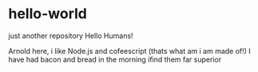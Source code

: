 # hello-world
just another repository
  Hello Humans!
  
  Arnold here, i like Node.js and cofeescript (thats what am i am made of!)
  I have had bacon and bread in the morning ifind them far superior
